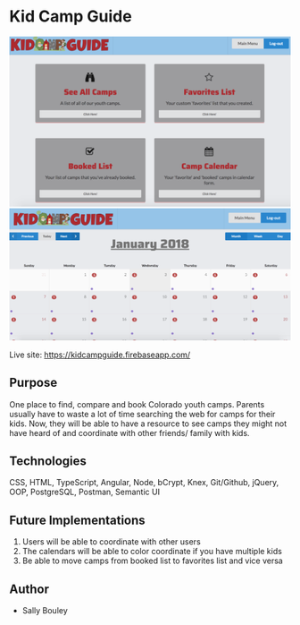 # Kid Camp Guide

![alt text](/src/assets/capstonescreenshot.png)
![alt text](/src/assets/capstonescreenshot2.png)

Live site: https://kidcampguide.firebaseapp.com/

## Purpose

One place to find, compare and book Colorado youth camps. Parents usually have to waste a lot of time searching the web for camps for their kids. Now, they will be able to have a resource to see camps they might not have heard of and coordinate with other friends/ family with kids.

## Technologies

CSS, HTML, TypeScript, Angular, Node, bCrypt, Knex, Git/Github, jQuery, OOP, PostgreSQL, Postman, Semantic UI

## Future Implementations

1. Users will be able to coordinate with other users
1. The calendars will be able to color coordinate if you have multiple kids
1. Be able to move camps from booked list to favorites list and vice versa

## Author

* Sally Bouley

